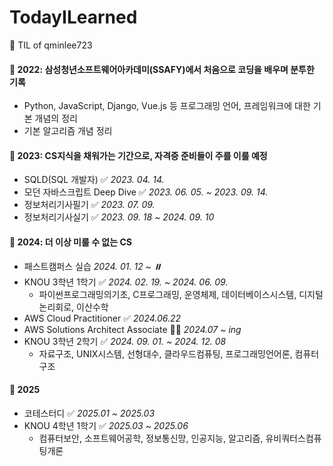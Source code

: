 # TodayILearned
🌱 TIL of qminlee723


#### 📂 2022: 삼성청년소프트웨어아카데미(SSAFY)에서 처음으로 코딩을 배우며 분투한 기록
- Python, JavaScript, Django, Vue.js 등 프로그래밍 언어, 프레임워크에 대한 기본 개념의 정리
- 기본 알고리즘 개념 정리

#### 📂 2023: CS지식을 채워가는 기간으로, 자격증 준비들이 주를 이룰 예정 
- SQLD(SQL 개발자) ✅ *2023. 04. 14.*
- 모던 자바스크립트 Deep Dive ✅ *2023. 06. 05. ~ 2023. 09. 14.*
- 정보처리기사필기 ✅ *2023. 07. 09.*
- 정보처리기사실기 ✅ *2023. 09. 18 ~ 2024. 09. 10*

#### 📂 2024: 더 이상 미룰 수 없는 CS
- 패스트캠퍼스 실습 *2024. 01. 12 ~ ⏸️*
- KNOU 3학년 1학기 ✅ *2024. 02. 19. ~ 2024. 06. 09.*
  - 파이썬프로그래밍의기초, C프로그래밍, 운영체제, 데이터베이스시스템, 디지털논리회로, 이산수학
- AWS Cloud Practitioner ✅ *2024.06.22*
- AWS Solutions Architect Associate ✍🏻 *2024.07 ~ ing*
- KNOU 3학년 2학기 ✅ *2024. 09. 01. ~ 2024. 12. 08*
  - 자료구조, UNIX시스템, 선형대수, 클라우드컴퓨팅, 프로그래밍언어론, 컴퓨터구조
 
#### 📂 2025
- 코테스터디 ✅ *2025.01 ~ 2025.03*
- KNOU 4학년 1학기 ✅ *2025.03 ~ 2025.06*
  - 컴퓨터보안, 소프트웨어공학, 정보통신망, 인공지능, 알고리즘, 유비쿼터스컴퓨팅개론

